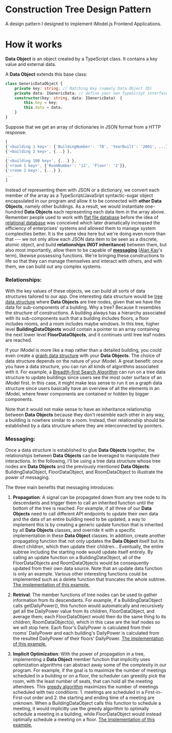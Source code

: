 
# Construction Tree Design Pattern
A design pattern I designed to implement iModel.js Frontend Applications. 


# How it works

**Data Object** is an object created by a TypeScript class. It contains a key value and external data. 

A **Data Object** extends this base class: 
```TypeScript
class GenericDataObject {
	private key: string; // Matching Key (namely Data Object ID)
	private data: IGenericData; // define your own TypeScript interface base on the schema of your data
	constructor(key: string, data: IGenericData)  {
		this.key = key;
		this.data = data;
	}
}

```

Suppose that we get an array of dictionaries in JSON format from a HTTP response: 
```TypeScript
[
{'<building 1 key>': {'BuildingNumber': '78', 'YearBuilt': '2001', ...}}, 
{'<building 2 key>', {...} },
...
{'<building 100 key>', {...} },
{'<room 1 key>', {'RoomNumber': '12', 'Floor': '2'}},
{'<room 2 key>', {...} },
...
]
```
Instead of representing them with JSON or a dictionary, we convert each member of the array as a TypeScript/JavaSript syntactic-sugar object encapsulated in our program and allow it to be connected with **other Data Objects**, namely other buildings. As a result, we would instantiate one-hundred **Data Objects** each representing each data item in the array above. Remember people used to work with [flat file database](https://en.wikipedia.org/wiki/Flat-file_database) before the idea of [relational database](https://en.wikipedia.org/wiki/Relational_model) was conceived which later dramatically increased the efficiency of enterprises' systems and allowed them to manage system complexities better. It is the same idea here but we're doing even more than that --- we not only allow each JSON data item to be seen as a discrete, atomic object, and build **relationships (NOT inheritance)** between them, but also most importantly, allow them to be capable of [**messaging**](http://lists.squeakfoundation.org/pipermail/squeak-dev/1998-October/017019.html) ([Alan Kay](https://en.wikipedia.org/wiki/Alan_Kay)'s term), likewise possessing functions. We're bringing these constructions to life so that they can manage themselves and interact with others, and with them, we can build out any complex systems. 

### Relationships:

With the key values of these objects, we can build all sorts of data structures tailored to our app. One interesting data structure would be [tree data structure](https://en.wikipedia.org/wiki/Tree_%28data_structure%29) where **Data Objects** are tree nodes, given that we have the data for sub-components of a building. Why a tree? Because it resembles the structure of constructions. A building always has a hierarchy associated with its sub-components such that a building includes floors, a floor includes rooms, and a room includes maybe windows. In this tree, higher level **BuildingDataObjects** would contain a pointer to an array containing the next lower level **FloorDataObjects**, and it continues until tree leaf nodes are reached. 

If your iModel is more like a map rather than a detailed building, you could even create a [graph data structure](https://en.wikipedia.org/wiki/Graph_%28abstract_data_type%29) with your **Data Objects**. The choice of data structure depends on the nature of your iModel. A great benefit: once you have a data structure, you can run all kinds of algorithms associated with it. For example, a [Breadth-first Search Algorithm](https://en.wikipedia.org/wiki/Breadth-first_search) can run on a tree data structure to update buildings since users see the most outer surface of an iModel first. In this case, it might make less sense to run it on a graph data structure since users basically have an overview of all the elements in an iModel, where fewer components are contained or hidden by bigger components.

Note that it would not make sense to have an inheritance relationship between **Data Objects** because they don't resemble each other in any way, a building is nowhere similar to a room. Instead, their relationship should be established by a data structure where they are interconnected by pointers.

### Messaging: 
Once a data structure is established to glue **Data Objects** together, the relationships between **Data Objects** can be leveraged to manipulate their interactions. In the following, I'll be using a tree data structure whose tree nodes are **Data Objects** and  the previously mentioned **Data Objects**: BuildingDataObject, FloorDataObject, and RoomDataObject to illustrate the power of messaging. 

The three main benefits that messaging introduces: 
1. **Propagation**: A signal can be propagated down from any tree node to its descendants and trigger them to call an inherited function until the bottom of the tree is reached. For example, if all three of our **Data Objects** need to call different API endpoints to update their own data and the data of an entire building need to be updated, a way to implement this is by creating a generic update function that is inherited by all **Data Objects** classes, and override it with a specific implementation in these **Data Object** classes. In addition, create another propagating function that not only updates the **Data Object** itself but its direct children, which then update their children... Eventually, the entire subtree including the starting node would update itself entirely. By calling an update function on a BuildingDataObject, all of the FloorDataObjects and RoomDataObjects would be consequently updated from their own data source. Note that an update data function is only an example. Various other interesting functions could be implemented such as a delete function that truncates the whole subtree. [The implementation of this example.](https://github.com/zachzhu2016/construction-tree-design-pattern/blob/master/PropagateSample.ts)

2. **Retrival**: The member functions of tree nodes can be used to gather information from its descendants. For example, if a BuildingDataObject calls getDailyPower(), this function would automatically and recursively get all the DailyPower value from its children, FloorDataObject, and average them; each FloorDataObject would then do the same thing to its children, RoomDataObject(s), which in this case are the leaf nodes so we will stop here. Each floor's DailyPower is calculated from their rooms' DailyPower and each building's DailyPower is calculated from the resulted DailyPower of their floors' DailyPower. [The implementation of this example.](https://github.com/zachzhu2016/construction-tree-design-pattern/blob/master/RetrivalSample.ts)

3. **Implicit Optimization**: With the power of propagation in a tree, implementing a **Data Object** member function that implicitly uses optimization algorithms can abstract away some of the complexity in our program. For example, if the goal is to maximize the number of  meetings scheduled in a building or on a floor, the scheduler can greedily pick the room, with the least number of seats, that can hold all the meeting attendees. This [greedy algorithm](https://en.wikipedia.org/wiki/Greedy_algorithm) maximizes the number of meetings scheduled with two conditions: 1. meetings are scheduled in a First-in-First-out order and 2. the starting and ending time of a meeting are unknown. When a BuildingDataObject calls this function to schedule a meeting, it would implicitly use the greedy algorithm to optimally schedule a meeting in a building, while FloorDataObject would instead optimally schedule a meeting on a floor. [The implementation of this example.](https://github.com/zachzhu2016/construction-tree-design-pattern/blob/master/OptimizationSample.ts)
